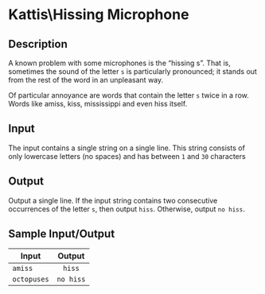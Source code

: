 # Kattis\Hissing Microphone

## Description

A known problem with some microphones is the “hissing s”. That is, sometimes the sound of the letter `s` is particularly pronounced; it stands out from the rest of the word in an unpleasant way.

Of particular annoyance are words that contain the letter `s` twice in a row. Words like amiss, kiss, mississippi and even hiss itself.

## Input

The input contains a single string on a single line. This string consists of only lowercase letters (no spaces) and has between `1` and `30` characters

## Output

Output a single line. If the input string contains two consecutive occurrences of the letter `s`, then output `hiss`. Otherwise, output `no hiss`.

## Sample Input/Output

| Input       | Output    |
| ----------- |:---------:|
| `amiss`     | `hiss`    |
| `octopuses` | `no hiss` |